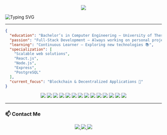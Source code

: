 <div align="center">
  <img src="https://capsule-render.vercel.app/api?text=Welcome%20to%20My%20GitHub!&animation=fadeIn&type=waving&color=gradient&fontColor=white&height=180&fontSize=35" />
</div>

![Typing SVG](https://readme-typing-svg.herokuapp.com?font=Fira+Code&pause=800&color=F7B93E&width=550&lines=Hey%2C+I'm+Nikos+Bletsas!+👋;Full-Stack+Developer+%7C+Blockchain+Enthusiast;Always+Learning+and+Building!🚀)  

---

```json
{
  "education": "Bachelor’s in Computer Engineering – University of Thessaly 🎓",
  "passion": "Full-Stack Development – Always working on personal projects 🚀",
  "learning": "Continuous Learner – Exploring new technologies 📚",
  "specialization": [
    "Scalable web solutions",
    "React.js",
    "Node.js",
    "Express",
    "PostgreSQL"
  ],
  "current_focus": "Blockchain & Decentralized Applications 🔗"
}
```


<div align="center">
  <img src="https://img.shields.io/badge/javascript-F7DF1E?style=for-the-badge&logo=javascript&logoColor=black"/>
  <img src="https://img.shields.io/badge/python-3776AB?style=for-the-badge&logo=python&logoColor=white"/>
  <img src="https://img.shields.io/badge/Solidity-363636?style=for-the-badge&logo=solidity&logoColor=white"/>  
  <img src="https://img.shields.io/badge/html5-E34F26?style=for-the-badge&logo=html5&logoColor=white"/>
  <img src="https://img.shields.io/badge/css3-1572B6?style=for-the-badge&logo=css3&logoColor=white"/>
  <img src="https://img.shields.io/badge/tailwindcss-06B6D4?style=for-the-badge&logo=tailwindcss&logoColor=white"/>
  <img src="https://img.shields.io/badge/react-61DAFB?style=for-the-badge&logo=react&logoColor=black"/>  
  <img src="https://img.shields.io/badge/node.js-339933?style=for-the-badge&logo=node.js&logoColor=white"/>
  <img src="https://img.shields.io/badge/express.js-000000?style=for-the-badge&logo=express&logoColor=white"/>
  <img src="https://img.shields.io/badge/flask-000000?style=for-the-badge&logo=flask&logoColor=white"/>    
  <img src="https://img.shields.io/badge/MongoDB-4EA94B?style=for-the-badge&logo=mongodb&logoColor=white"/>
  <img src="https://img.shields.io/badge/postgresql-336791?style=for-the-badge&logo=postgresql&logoColor=white"/>
  <img src="https://img.shields.io/badge/git-F05032?style=for-the-badge&logo=git&logoColor=white"/>
  <img src="https://img.shields.io/badge/postman-FF6C37?style=for-the-badge&logo=postman&logoColor=white"/>
</div>

---

### 📫 Contact Me  
<div align="center">
  <a href="mailto:nbletsas98@gmail.com">
    <img src="https://img.shields.io/badge/Email-D14836?style=for-the-badge&logo=gmail&logoColor=white"/>
  </a>
  <a href="https://www.linkedin.com/in/nikos-bletsas/" target="_blank">
    <img src="https://img.shields.io/badge/LinkedIn-0077B5?style=for-the-badge&logo=linkedin&logoColor=white"/>
  </a>
  <a href="https://nikosmple.github.io/my-portfolio/" target="_blank">
    <img src="https://img.shields.io/badge/Portfolio-FF5722?style=for-the-badge&logo=Firefox&logoColor=white"/>
  </a>
</div>


